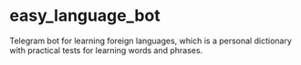 # easy_language_bot
Telegram bot for learning foreign languages, which is a personal dictionary with practical tests for learning words and phrases.
